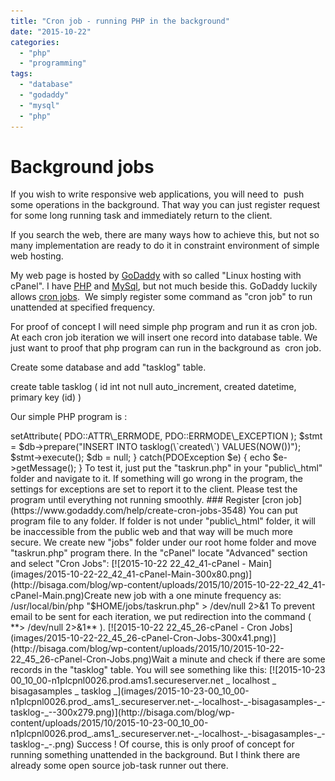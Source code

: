 ```yaml
---
title: "Cron job - running PHP in the background"
date: "2015-10-22"
categories: 
  - "php"
  - "programming"
tags: 
  - "database"
  - "godaddy"
  - "mysql"
  - "php"
---
```


# Background jobs

If you wish to write responsive web applications, you will need to  push some operations in the background. That way you can just register request for some long running task and immediately return to the client.

If you search the web, there are many ways how to achieve this, but not so many implementation are ready to do it in constraint environment of simple web hosting.

My web page is hosted by [GoDaddy](https://www.godaddy.com/?plid=GoDaddy) with so called "Linux hosting with cPanel". I have [PHP](https://secure.php.net/) and [MySql](https://www.mysql.com/), but not much beside this. GoDaddy luckily allows [cron jobs](https://www.godaddy.com/help/create-cron-jobs-3548).  We simply register some command as "cron job" to run unattended at specified frequency.

For proof of concept I will need simple php program and run it as cron job.  At each cron job iteration we will insert one record into database table. We just want to proof that php program can run in the background as  cron job.

Create some database and add "tasklog" table.

create table tasklog (
    id int not null auto\_increment,
    created datetime,
    primary key (id)
)

Our simple PHP program is :

<?php
try {
    $host = "localhost";
    $dbname = "your\_database";
    $user = "your\_db\_user";
    $pass = "your\_password";

    # MySQL with PDO\_MYSQL
    $db = new PDO("mysql:host=$host;dbname=$dbname", $user, $pass);
    $db->setAttribute( PDO::ATTR\_ERRMODE, PDO::ERRMODE\_EXCEPTION );

    $stmt = $db->prepare("INSERT INTO tasklog(\`created\`) VALUES(NOW())");
    $stmt->execute();
  
    $db = null;
}
catch(PDOException $e) {
    echo $e->getMessage();
}

To test it, just put the "taskrun.php" in your "public\_html" folder and navigate to it. If something will go wrong in the program, the settings for exceptions are set to report it to the client. Please test the program until everything not running smoothly.

### Register [cron job](https://www.godaddy.com/help/create-cron-jobs-3548)

You can put program file to any folder. If folder is not under "public\_html" folder, it will be inaccessible from the public web and that way will be much more secure. We create new "jobs" folder under our root home folder and move "taskrun.php" program there.

In the "cPanel" locate "Advanced" section and select "Cron Jobs":

[![2015-10-22 22_42_41-cPanel - Main](images/2015-10-22-22_42_41-cPanel-Main-300x80.png)](http://bisaga.com/blog/wp-content/uploads/2015/10/2015-10-22-22_42_41-cPanel-Main.png)Create new job with a one minute frequency as:

/usr/local/bin/php "$HOME/jobs/taskrun.php" > /dev/null 2>&1

To prevent email to be sent for each iteration, we put redirection into the command ( **> /dev/null 2>&1** ).

[![2015-10-22 22_45_26-cPanel - Cron Jobs](images/2015-10-22-22_45_26-cPanel-Cron-Jobs-300x41.png)](http://bisaga.com/blog/wp-content/uploads/2015/10/2015-10-22-22_45_26-cPanel-Cron-Jobs.png)Wait a minute and check if there are some records in the "tasklog" table. You will see something like this:

[![2015-10-23 00_10_00-n1plcpnl0026.prod.ams1.secureserver.net _ localhost _ bisagasamples _ tasklog _](images/2015-10-23-00_10_00-n1plcpnl0026.prod_.ams1_.secureserver.net-_-localhost-_-bisagasamples-_-tasklog-_--300x279.png)](http://bisaga.com/blog/wp-content/uploads/2015/10/2015-10-23-00_10_00-n1plcpnl0026.prod_.ams1_.secureserver.net-_-localhost-_-bisagasamples-_-tasklog-_-.png)

Success !

Of course, this is only proof of concept for running something unattended in the background. But I think there are already some open source job-task runner out there.

